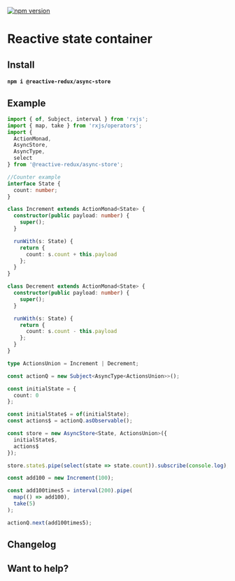 [![npm version](https://badge.fury.io/js/%40reactive-redux%2Fasync-store.svg)](https://badge.fury.io/js/%40reactive-redux%2Fasync-store)

# Reactive state container

## Install

#### `npm i @reactive-redux/async-store`

## Example

```typescript
import { of, Subject, interval } from 'rxjs';
import { map, take } from 'rxjs/operators';
import {
  ActionMonad,
  AsyncStore,
  AsyncType,
  select
} from '@reactive-redux/async-store';

//Counter example
interface State {
  count: number;
}

class Increment extends ActionMonad<State> {
  constructor(public payload: number) {
    super();
  }

  runWith(s: State) {
    return {
      count: s.count + this.payload
    };
  }
}

class Decrement extends ActionMonad<State> {
  constructor(public payload: number) {
    super();
  }

  runWith(s: State) {
    return {
      count: s.count - this.payload
    };
  }
}

type ActionsUnion = Increment | Decrement;

const actionQ = new Subject<AsyncType<ActionsUnion>>();

const initialState = {
  count: 0
};

const initialState$ = of(initialState);
const actions$ = actionQ.asObservable();

const store = new AsyncStore<State, ActionsUnion>({
  initialState$,
  actions$
});

store.state$.pipe(select(state => state.count)).subscribe(console.log);

const add100 = new Increment(100);

const add100times5 = interval(200).pipe(
  map(() => add100),
  take(5)
);

actionQ.next(add100times5);
```

## Changelog

## Want to help?

